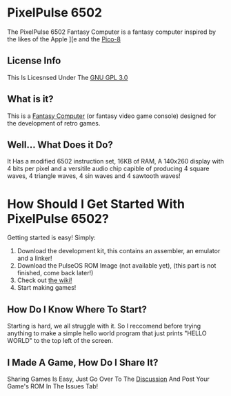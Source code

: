 # PixelPulse 6502
The PixelPulse 6502 Fantasy Computer is a fantasy computer inspired by the likes of the Apple ][e and the [Pico-8](https://www.lexaloffle.com/pico-8.php)

## License Info
This Is Licesnsed Under The [GNU GPL 3.0](https://github.com/coltonisgod234/PixelPulse-6502/blob/main/LICENSE)

## What is it?
This is a [Fantasy Computer](https://en.wikipedia.org/wiki/Fantasy_video_game_console) (or fantasy video game console) designed for the development of retro games.

## Well... What Does it Do?
It Has a modified 6502 instruction set, 16KB of RAM, A 140x260 display with 4 bits per pixel and a versitile audio chip capible of producing 4 square waves, 4 triangle waves, 4 sin waves and 4 sawtooth waves!

# How Should I Get Started With PixelPulse 6502?
Getting started is easy! Simply:
1. Download the development kit, this contains an assembler, an emulator and a linker!
2. Download the PulseOS ROM Image (not available yet), (this part is not finished, come back later!)
3. Check out [the wiki!](https://github.com/coltonisgod234/PixelPulse-6502/wiki/)
4. Start making games!

## How Do I Know Where To Start?
Starting is hard, we all struggle with it. So I reccomend before trying anything to make a simple hello world program that just prints "HELLO WORLD" to the top left of the screen.

## I Made A Game, How Do I Share It?
Sharing Games Is Easy, Just Go Over To The [Discussion](https://github.com/coltonisgod234/PixelPulse-6502/discussions/1) And Post Your Game's ROM In The Issues Tab!
